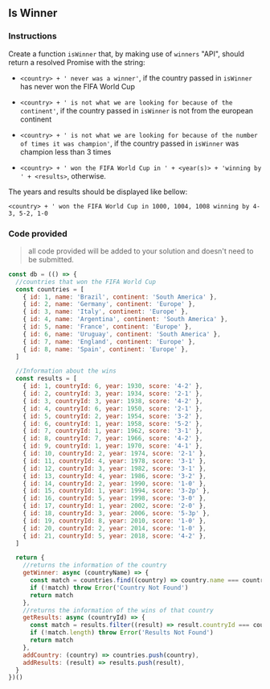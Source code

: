 ## Is Winner

### Instructions

Create a function `isWinner` that, by making use of `winners` "API", should
return a resolved Promise with the string:

- `<country> + ' never was a winner'`, if the country passed in `isWinner` has never won  the FIFA World Cup

- `<country> + ' is not what we are looking for because of the continent'`,
  if the country passed in `isWinner` is not from the european
  continent

- `<country> + ' is not what we are looking for because of the number of times it was champion'`, if the country passed in `isWinner` was champion
  less than 3 times

- `<country> + ' won the FIFA World Cup in ' + <year(s)> + 'winning by ' + <results>`, otherwise.

The years and results should be displayed like bellow:

```<country> + ' won the FIFA World Cup in 1000, 1004, 1008 winning by 4-3, 5-2, 1-0```

### Code provided

> all code provided will be added to your solution and doesn't need to be submitted.

```js
const db = (() => {
  //countries that won the FIFA World Cup
  const countries = [
    { id: 1, name: 'Brazil', continent: 'South America' },
    { id: 2, name: 'Germany', continent: 'Europe' },
    { id: 3, name: 'Italy', continent: 'Europe' },
    { id: 4, name: 'Argentina', continent: 'South America' },
    { id: 5, name: 'France', continent: 'Europe' },
    { id: 6, name: 'Uruguay', continent: 'South America' },
    { id: 7, name: 'England', continent: 'Europe' },
    { id: 8, name: 'Spain', continent: 'Europe' },
  ]

  //Information about the wins
  const results = [
    { id: 1, countryId: 6, year: 1930, score: '4-2' },
    { id: 2, countryId: 3, year: 1934, score: '2-1' },
    { id: 3, countryId: 3, year: 1938, score: '4-2' },
    { id: 4, countryId: 6, year: 1950, score: '2-1' },
    { id: 5, countryId: 2, year: 1954, score: '3-2' },
    { id: 6, countryId: 1, year: 1958, score: '5-2' },
    { id: 7, countryId: 1, year: 1962, score: '3-1' },
    { id: 8, countryId: 7, year: 1966, score: '4-2' },
    { id: 9, countryId: 1, year: 1970, score: '4-1' },
    { id: 10, countryId: 2, year: 1974, score: '2-1' },
    { id: 11, countryId: 4, year: 1978, score: '3-1' },
    { id: 12, countryId: 3, year: 1982, score: '3-1' },
    { id: 13, countryId: 4, year: 1986, score: '3-2' },
    { id: 14, countryId: 2, year: 1990, score: '1-0' },
    { id: 15, countryId: 1, year: 1994, score: '3-2p' },
    { id: 16, countryId: 5, year: 1998, score: '3-0' },
    { id: 17, countryId: 1, year: 2002, score: '2-0' },
    { id: 18, countryId: 3, year: 2006, score: '5-3p' },
    { id: 19, countryId: 8, year: 2010, score: '1-0' },
    { id: 20, countryId: 2, year: 2014, score: '1-0' },
    { id: 21, countryId: 5, year: 2018, score: '4-2' },
  ]

  return {
    //returns the information of the country
    getWinner: async (countryName) => {
      const match = countries.find((country) => country.name === countryName)
      if (!match) throw Error('Country Not Found')
      return match
    },
    //returns the information of the wins of that country
    getResults: async (countryId) => {
      const match = results.filter((result) => result.countryId === countryId)
      if (!match.length) throw Error('Results Not Found')
      return match
    },
    addCountry: (country) => countries.push(country),
    addResults: (result) => results.push(result),
  }
})()
```
